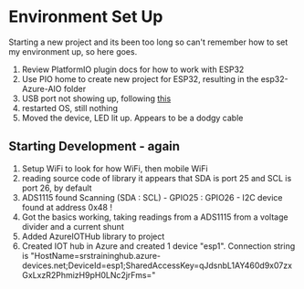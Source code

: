 # Environment Set Up

Starting a new project and its been too long so can't remember how to set my environment up, so here goes.

1. Review PlatformIO plugin docs for how to work with ESP32
2. Use PIO home to create new project for ESP32, resulting in the esp32-Azure-AIO folder
3. USB port not showing up, following [this](https://docs.espressif.com/projects/esp-idf/en/latest/esp32/get-started/linux-setup.html)
4. restarted OS, still nothing
5. Moved the device, LED lit up. Appears to be a dodgy cable

## Starting Development - again

1. Setup WiFi to look for how WiFi, then mobile WiFi
1. reading source code of library it appears that SDA is port 25 and SCL is port 26, by default
1. ADS1115 found
   Scanning (SDA : SCL) - GPIO25 : GPIO26 - I2C device found at address 0x48  !
1. Got the basics working, taking readings from a ADS1115 from a voltage divider and a current shunt
1. Added AzureIOTHub library to project
2. Created IOT hub in Azure and created 1 device "esp1". Connection string is "HostName=srstraininghub.azure-devices.net;DeviceId=esp1;SharedAccessKey=qJdsnbL1AY460d9x07zxGxLxzR2PhmizH9pH0LNc2jrFms="

